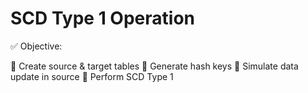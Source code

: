 # SCD Type 1 Operation

✅ Objective:

🔹 Create source & target tables
🔹 Generate hash keys
🔹 Simulate data update in source
🔹 Perform SCD Type 1
